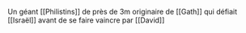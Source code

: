 Un géant [[Philistins]] de près de 3m originaire de [[Gath]] qui défiait [[Israël]] avant de se faire vaincre par [[David]]